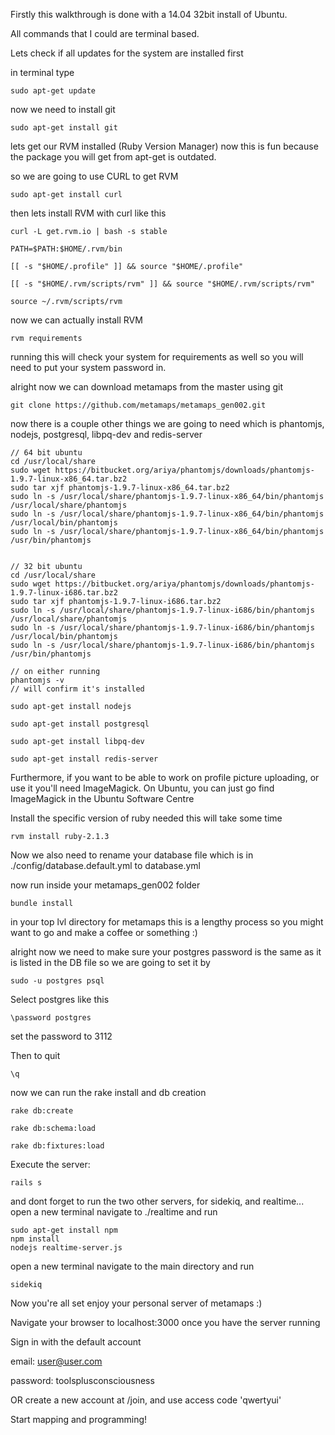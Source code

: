 Firstly this walkthrough is done with a 14.04 32bit install of Ubuntu.

All commands that I could are terminal based.

Lets check if all updates for the system are installed first

in terminal type

    sudo apt-get update

now we need to install git

    sudo apt-get install git

lets get our RVM installed (Ruby Version Manager) now this is fun because the package you will get from apt-get is outdated.

so we are going to use CURL to get RVM

    sudo apt-get install curl

then lets install RVM with curl like this

    curl -L get.rvm.io | bash -s stable

    PATH=$PATH:$HOME/.rvm/bin

    [[ -s "$HOME/.profile" ]] && source "$HOME/.profile"

    [[ -s "$HOME/.rvm/scripts/rvm" ]] && source "$HOME/.rvm/scripts/rvm"

    source ~/.rvm/scripts/rvm

now we can actually install RVM

    rvm requirements

running this will check your system for requirements as well so you will need to put your system password in.

alright now we can download metamaps from the master using git

    git clone https://github.com/metamaps/metamaps_gen002.git

now there is a couple other things we are going to need which is phantomjs, nodejs, postgresql, libpq-dev and redis-server

    
    // 64 bit ubuntu
    cd /usr/local/share
    sudo wget https://bitbucket.org/ariya/phantomjs/downloads/phantomjs-1.9.7-linux-x86_64.tar.bz2
    sudo tar xjf phantomjs-1.9.7-linux-x86_64.tar.bz2
    sudo ln -s /usr/local/share/phantomjs-1.9.7-linux-x86_64/bin/phantomjs /usr/local/share/phantomjs
    sudo ln -s /usr/local/share/phantomjs-1.9.7-linux-x86_64/bin/phantomjs /usr/local/bin/phantomjs
    sudo ln -s /usr/local/share/phantomjs-1.9.7-linux-x86_64/bin/phantomjs /usr/bin/phantomjs
    
    
    // 32 bit ubuntu
    cd /usr/local/share
    sudo wget https://bitbucket.org/ariya/phantomjs/downloads/phantomjs-1.9.7-linux-i686.tar.bz2
    sudo tar xjf phantomjs-1.9.7-linux-i686.tar.bz2
    sudo ln -s /usr/local/share/phantomjs-1.9.7-linux-i686/bin/phantomjs /usr/local/share/phantomjs
    sudo ln -s /usr/local/share/phantomjs-1.9.7-linux-i686/bin/phantomjs /usr/local/bin/phantomjs
    sudo ln -s /usr/local/share/phantomjs-1.9.7-linux-i686/bin/phantomjs /usr/bin/phantomjs
    
    // on either running
    phantomjs -v
    // will confirm it's installed

    sudo apt-get install nodejs

    sudo apt-get install postgresql

    sudo apt-get install libpq-dev

    sudo apt-get install redis-server

Furthermore, if you want to be able to work on profile picture uploading, or use it
you'll need ImageMagick. On Ubuntu, you can just go find ImageMagick in the Ubuntu Software Centre

Install the specific version of ruby needed this will take some time

    rvm install ruby-2.1.3

Now we also need to rename your database file which is in ./config/database.default.yml to database.yml

now run inside your metamaps_gen002 folder

    bundle install

in your top lvl directory for metamaps this is a lengthy process so you might want to go and make a coffee or something :)

alright now we need to make sure your postgres password is the same as it is listed in the DB file so we are going to set it by

    sudo -u postgres psql

Select postgres like this

    \password postgres

set the password to 3112

Then to quit

    \q

now we can run the rake install and db creation

    rake db:create

    rake db:schema:load
 
    rake db:fixtures:load

Execute the server: 
    
    rails s

and dont forget to run the two other servers, for sidekiq, and realtime...
open a new terminal
navigate to ./realtime and run 

    sudo apt-get install npm
    npm install
    nodejs realtime-server.js

open a new terminal
navigate to the main directory and run 

    sidekiq

Now you're all set enjoy your personal server of metamaps :)

Navigate your browser to localhost:3000 once you have the server running

Sign in with the default account

email: user@user.com

password: toolsplusconsciousness

OR create a new account at /join, and use access code 'qwertyui'

Start mapping and programming!
